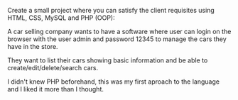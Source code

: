 Create a small project where you can satisfy the client requisites using HTML, CSS, MySQL and PHP (OOP):

A car selling company wants to have a software where user can login on the browser with the user admin and password 12345 to manage the cars they have in the store.

They want to list their cars showing basic information and be able to create/edit/delete/search cars.

I didn't knew PHP beforehand, this was my first aproach to the language and I liked it more than I thought.
